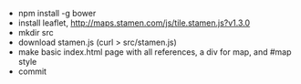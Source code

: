 - npm install -g bower
- install leaflet, http://maps.stamen.com/js/tile.stamen.js?v1.3.0
- mkdir src
- download stamen.js (curl  > src/stamen.js)
- make basic index.html page with all references, a div for map, and #map style
- commit
